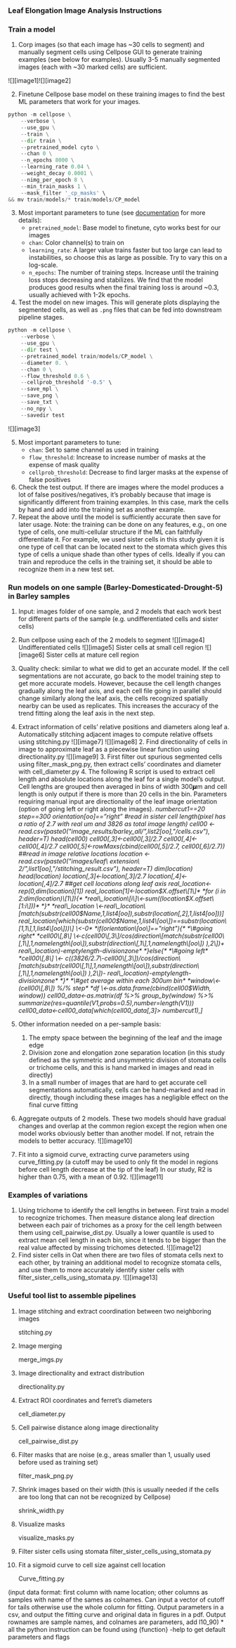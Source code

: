 ### **Leaf Elongation Image Analysis Instructions**

### Train a model

1. Corp images (so that each image has \~30 cells to segment) and manually
   segment cells using Cellpose GUI to generate training examples (see below for
   examples). Usually 3-5 manually segmented images (each with \~30 marked
   cells) are sufficient.

![][image1]![][image2]

2. Finetune Cellpose base model on these training images to find the best ML
   parameters that work for your images.

```python
python -m cellpose \
   	--verbose \
   	--use_gpu \
   	--train \
   	--dir train \
   	--pretrained_model cyto \
   	--chan 0 \
   	--n_epochs 8000 \
   	--learning_rate 0.04 \
   	--weight_decay 0.0001 \
   	--nimg_per_epoch 8 \
   	--min_train_masks 1 \
   	--mask_filter '_cp_masks' \
&& mv train/models/* train/models/CP_model
```

3. Most important parameters to tune (see [documentation](https://cellpose.readthedocs.io/en/latest/cli.html) for more details):
   * `pretrained_model`: Base model to finetune, cyto works best for our images
   * `chan`: Color channel(s) to train on
   * `learning_rate`: A larger value trains faster but too large can lead to
     instabilities, so choose this as large as possible. Try to vary this on a
     log-scale.
   * `n_epochs`: The number of training steps. Increase until the training loss
     stops decreasing and stabilizes. We find that the model produces good
     results when the final training loss is around \~0.3, usually achieved with
     1-2k epochs.
4. Test the model on new images. This will generate plots displaying the segmented cells, as well as `.png` files that can be fed into downstream pipeline stages.

```python
python -m cellpose \
   	--verbose \
   	--use_gpu \
   	--dir test \
   	--pretrained_model train/models/CP_model \
   	--diameter 0. \
   	--chan 0 \
   	--flow_threshold 0.6 \
   	--cellprob_threshold '-0.5' \
   	--save_mpl \
   	--save_png \
   	--save_txt \
   	--no_npy \
   	--savedir test
```

![][image3]

5. Most important parameters to tune:
   * `chan`: Set to same channel as used in training
   * `flow_threshold`: Increase to increase number of masks at the expense of
     mask quality
   * `cellprob_threshold`: Decrease to find larger masks at the expense of
      false positives
6. Check the test output. If there are images where the model produces a lot of
   false positives/negatives, it’s probably because that image is significantly
   different from training examples. In this case, mark the cells by hand and
   add into the training set as another example.
7. Repeat the above until the model is sufficiently accurate then save for later
   usage. Note: the training can be done on any features, e.g., on one type of
   cells, one multi-cellular structure if the ML can faithfully differentiate
   it. For example, we used sister cells in this study given it is one type of
   cell that can be located next to the stomata which gives this type of cells a
   unique shade than other types of cells. Ideally if you can train and
   reproduce the cells in the training set, it should be able to recognize them
   in a new test set.

### Run models on one sample (Barley-Domesticated-Drought-5) in Barley samples

1. Input: images folder of one sample, and 2 models that each work best for
   different parts of the sample (e.g. undifferentiated cells and sister cells)
2. Run cellpose using each of the 2 models to segment
   ![][image4]
   Undifferentiated cells
   ![][image5]
   Sister cells at small cell region
   ![][image6]
   Sister cells at mature cell region
3. Quality check: similar to what we did to get an accurate model. If the cell
   segmentations are not accurate, go back to the model training step to get
   more accurate models. However, because the cell length changes gradually
   along the leaf axis, and each cell file going in parallel should change
   similarly along the leaf axis, the cells recognized spatially nearby can be
   used as replicates. This increases the accuracy of the trend fitting along
   the leaf axis in the next step.
4. Extract information of cells’ relative positions and diameters along leaf
   a. Automatically stitching adjacent images to compute relative offsets using stitching.py
      ![][image7]
      ![][image8]
   2. Find directionality of cells in image to approximate leaf as a piecewise linear function using directionality.py
      ![][image9]
   3. First filter out spurious segmented cells using filter\_mask\_png.py, then extract cells’ coordinates and diameter with cell\_diameter.py
   4. The following R script is used to extract cell length and absolute locations along the leaf for a single model’s output. Cell lengths are grouped then averaged in bins of width 300𝞵m and cell length is only output if there is more than 20 cells in the bin. Parameters requiring manual input are directionality of the leaf image orientation (option of going left or right along the images).
      *numbercut1==20*
      *step==300*
      *orientation\[oo\]==”right”*
      *\#read in sister cell length(pixel has a ratio of 2.7 with real um and 3826 as total image length)*
      *cell00 \<-read.csv(paste0("image\_results/barley\_all/",list2\[oo\],"/cells.csv"), header\=T)*
      *head(cell00)*
      *cell00\[,3\]\<-cell00\[,3\]/2.7*
      *cell00\[,4\]\<-cell00\[,4\]/2.7*
      *cell00\[,5\]\<-rowMaxs(cbind(cell00\[,5\]/2.7, cell00\[,6\]/2.7))*
      *\#\#read in image relative locations*
      *location \<-read.csv(paste0("images/leaf\\ extension\\ 2/",list1\[oo\],"/stitching\_result.csv"), header\=T)*
      *dim(location)*
      *head(location)*
      *location\[,3\]\<-location\[,3\]/2.7*
      *location\[,4\]\<-location\[,4\]/2.7*
      *\#\#get cell locations along leaf axis*
      *real\_location\<-rep(0,dim(location)\[1\])*
      *real\_location\[1\]\<-location$X.offset\[1\]*
      *for (i in 2:dim(location)\[1\]){*
      		*real\_location\[i\]\<-sum((location$X.offset\[1:i\]))*
      *}*
      *real\_location \<-real\_location\[match(substr(cell00$Name,1,list4\[oo\]),substr(location\[,2\],1,list4\[oo\]))\]*
      *real\_location\[which(substr(cell00$Name,1,list4\[oo\])==substr(location\[1,1\],1,list4\[oo\]))\] \<-0*
      *if(orientation\[oo\]=="right"){*
      	*\#going right*
      *cell00\[,8\] \<-c(cell00\[,3\]/cos(direction\[match(substr(cell00\[,1\],1,namelength\[oo\]),substr(direction\[,1\],1,namelength\[oo\]) ),2\])+ real\_location)-emptylength-divisionzone*
      	*}else{*
      *\#going left*
      	*cell00\[,8\] \<- c((3826/2.7\-cell00\[,3\])/cos(direction\[match(substr(cell00\[,1\],1,namelength\[oo\]),substr(direction\[,1\],1,namelength\[oo\]) ),2\])- real\_location)-emptylength-divisionzone*
      	*}*
      *\#get average within each 300um bin*
      *window\<-(cell00\[,8\]) %/% step*
      *df \<-as.data.frame(cbind(cell00$Width, window))*
      *cell00\_data\<-as.matrix(df %\>% group\_by(window) %\>%*
        *summarize(res\=quantile(V1,probs\=0.5),number\=length(V1)))*
      *cell00\_data\<-cell00\_data\[which(cell00\_data\[,3\]\> numbercut1),\]*

5. Other information needed on a per-sample basis:
   1. The empty space between the beginning of the leaf and the image edge
   2. Division zone and elongation zone separation location (in this study defined as the symmetric and unsymmetric division of stomata cells or trichome cells, and this is hand marked in images and read in directly)
   3. In a small number of images that are hard to get accurate cell segmentations automatically, cells can be hand-marked and read in directly, though including these images has a negligible effect on the final curve fitting
6. Aggregate outputs of 2 models. These two models should have gradual changes and overlap at the common region except the region when one model works obviously better than another model. If not, retrain the models to better accuracy.
   ![][image10]
7. Fit into a sigmoid curve, extracting curve parameters using curve\_fitting.py (a cutoff may be used to only fit the model in regions before cell length decrease at the tip of the leaf) In our study, R2 is higher than 0.75, with a mean of 0.92.
   ![][image11]

### Examples of variations

1. Using trichome to identify the cell lengths in between. First train a model to recognize trichomes. Then measure distance along leaf direction between each pair of trichomes as a proxy for the cell length between them using cell\_pairwise\_dist.py. Usually a lower quantile is used to extract mean cell length in each bin, since it tends to be bigger than the real value affected by missing trichomes detected.
   ![][image12]
2. Find sister cells in Oat when there are two files of stomata cells next to each other, by training an additional model to recognize stomata cells, and use them to more accurately identify sister cells with filter\_sister\_cells\_using\_stomata.py.
   ![][image13]

### Useful tool list to assemble pipelines

1. Image stitching and extract coordination between two neighboring images

   stitching.py

2. Image merging

   merge\_imgs.py

3. Image directionality and extract distribution

   directionality.py

4. Extract ROI coordinates and ferret’s diameters

   cell\_diameter.py

5. Cell pairwise distance along image directionality

   cell\_pairwise\_dist.py

6. Filter masks that are noise (e.g., areas smaller than 1, usually used before used as training set)

   filter\_mask\_png.py

7. Shrink images based on their width (this is usually needed if the cells are too long that can not be recognized by Cellpose)

   shrink\_width.py

8. Visualize masks

   visualize\_masks.py

9. Filter sister cells using stomata
   filter\_sister\_cells\_using\_stomata.py
10. Fit a sigmoid curve to cell size against cell location

    Curve\_fitting.py

(input data format: first column with name location; other columns as samples with name of the sames as colnames. Can input a vector of cutoff for tails otherwise use the whole column for fitting. Output parameters in a csv, and output the fitting curve and original data in figures in a pdf. Output rownames are sample names, and colnames are parameters, add l10\_90)
\* all the python instruction can be found using {function} \-help to get default parameters and flags
